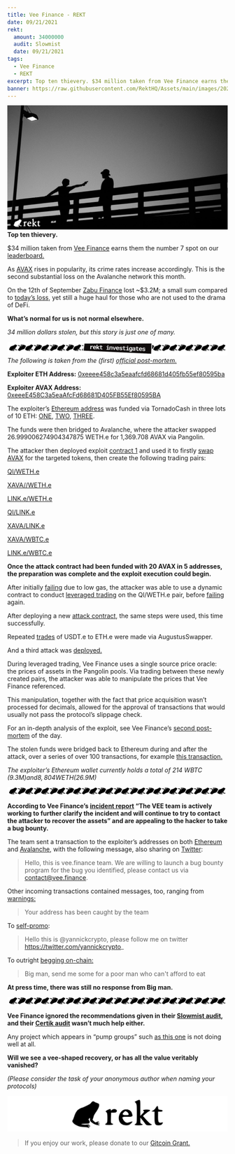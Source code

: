 ```yaml
---
title: Vee Finance - REKT
date: 09/21/2021
rekt:
  amount: 34000000
  audit: Slowmist
  date: 09/21/2021
tags:
  - Vee Finance
  - REKT
excerpt: Top ten thievery. $34 million taken from Vee Finance earns them the number 7 spot on our leaderboard, yet nobody seems surprised. What’s normal for us is not normal elsewhere.
banner: https://raw.githubusercontent.com/RektHQ/Assets/main/images/2021/09/vee-header.png
---
```

![](https://raw.githubusercontent.com/RektHQ/Assets/main/images/2021/09/vee-header.png)
**Top ten thievery.**

$34 million taken from [Vee Finance](https://vee.finance/) earns them the number 7 spot on our [leaderboard.](https://www.rekt.news/leaderboard/)

As [AVAX](https://www.coingecko.com/en/coins/avalanche) rises in popularity, its crime rates increase accordingly. This is the second substantial loss on the Avalanche network this month.

On the 12th of September [Zabu Finance](https://twitter.com/zabufinance/status/1436844509644537856) lost ~$3.2M; a small sum compared to [today’s loss](https://twitter.com/VeeFinance/status/1440176202673623040?s=20), yet still a huge haul for those who are not used to the drama of DeFi.

**What’s normal for us is not normal elsewhere.**

_34 million dollars stolen, but this story is just one of many._ 

![](https://raw.githubusercontent.com/RektHQ/Assets/main/images/2021/09/rekt-investigates-linebreak.png)
_The following is taken from the (first) [official post-mortem.](https://veefi.medium.com/vee-finance-attack-analysis-a4839724e085)_

**Exploiter ETH Address:** [0xeeee458c3a5eaafcfd68681d405fb55ef80595ba](https://etherscan.io/address/0xeeee458c3a5eaafcfd68681d405fb55ef80595ba)

**Exploiter AVAX Address:** [0xeeeE458C3a5eaAfcFd68681D405FB55Ef80595BA](https://cchain.explorer.avax.network/address/0xeeeE458C3a5eaAfcFd68681D405FB55Ef80595BA/transactions)

The exploiter’s [Ethereum address](https://etherscan.io/address/0xeeee458c3a5eaafcfd68681d405fb55ef80595ba) was funded via TornadoCash in three lots of 10 ETH: [ONE](https://etherscan.io/tx/0x1faa95fa7a542b34563a387d63c1c61d89e4a5e30848567d1e097753b3f7713f), [TWO](https://etherscan.io/tx/0x3e25d185a72a62c9e0d6bfa58b7a917978674b8aa97ecce3f6caa2ff2c59f3c2), [THREE](https://etherscan.io/tx/0x34b1765ee7778ada497af55856e52f2ce9259918ba56ae3d9c9fd06685c4e8e8).

The funds were then bridged to Avalanche, where the attacker swapped 26.999006274904347875 WETH.e for 1,369.708 AVAX via Pangolin.

The attacker then deployed exploit [contract 1](https://cchain.explorer.avax.network/tx/0x50a136886e45d018f84f194e49d47aaaa34e1bd5f2b51f2bdc42e4fd20999062) and used it to firstly [swap AVAX](https://cchain.explorer.avax.network/tx/0x031f388aabfa26df922603c377e002713c6315e2660b89e9eea0f0983fbe137c/token-transfers) for the targeted tokens, then create the following trading pairs:

[QI/WETH.e](https://cchain.explorer.avax.network/tx/0x072c8cb4a3d71f833d9b22965993657fd2a38e599ed0bcaa37554b39ac0be1b0)

[XAVA//WETH.e](https://cchain.explorer.avax.network/tx/0x6a05f6825273ff5ab5a6af4c22b2ab080fcfb152c45ff157e06f0f407c23fb24)

[LINK.e/WETH.e](https://cchain.explorer.avax.network/tx/0xf588a524d94e2b763361ec00e909b6b9ea9771eaea6a0f8a9137b22f4eda9250)

[QI/LINK.e](https://cchain.explorer.avax.network/tx/0x3579b8e772883aa77c22332b36dd4498c1016fed51ae58638d525934a83a9a88)

[XAVA/LINK.e](https://cchain.explorer.avax.network/tx/0x018dea69171e5451918530b13f750c9e4e528d161bc040be6079a15a5d1e007f)

[XAVA/WBTC.e](https://cchain.explorer.avax.network/tx/0x302a831bb6658d105f3772624078cec5600367d38cff351adb8cd87e005f5ac8)

[LINK.e/WBTC.e](https://cchain.explorer.avax.network/tx/0xf37d07ea719c3bccc02a45f3c9e65a3ed4c436fdee192d5a53f5453ea109d9d1)

**Once the attack contract had been funded with 20 AVAX in 5 addresses, the preparation was complete and the exploit execution could begin.**

After initially [failing](https://cchain.explorer.avax.network/tx/0xc5b769e26fb0f384965c407a08d38e875a4aa1c39944176b426998dbb18da617) due to low gas, the attacker was able to use a dynamic contract to conduct [leveraged trading](https://cchain.explorer.avax.network/tx/0xc490b881f7434af48a1f39ca2d71064e93a1802b5853e3312e8800468dc83b81/token-transfers) on the QI/WETH.e pair, before [failing](https://cchain.explorer.avax.network/tx/0x9db7688d5886a1f17e4bf730af3d7785487e4c4ef70856dd9ac21b32703e3b29) again.

After deploying a new [attack contract](https://cchain.explorer.avax.network/tx/0xfd2c5979d2857f385cc0b055a2a4320e0e63e389404fd9e12a169dbdb5b20ac0), the same steps were used, this time successfully.

Repeated [trades](https://cchain.explorer.avax.network/tx/0x83821d9869467395583f1d42be15b5e0387e30634fcc2ac75d005ac190dc94dc) of USDT.e to ETH.e were made via AugustusSwapper.

And a third attack was [deployed.](https://cchain.explorer.avax.network/tx/0xb9581cb407c67db29a18ce9f056be69d05e0c47909c988a9fd0fe07589bf9709)

During leveraged trading, Vee Finance uses a single source price oracle: the prices of assets in the Pangolin pools. Via trading between these newly created pairs, the attacker was able to manipulate the prices that Vee Finance referenced.

This manipulation, together with the fact that price acquisition wasn’t processed for decimals, allowed for the approval of transactions that would usually not pass the protocol’s slippage check.

For an in-depth analysis of the exploit, see Vee Finance’s [second post-mortem](https://veefi.medium.com/the-main-cause-of-vee-finance-attack-7a8475085ec5) of the day.

The stolen funds were bridged back to Ethereum during and after the attack, over a series of over 100 transactions, for example [this transaction.](https://cchain.explorer.avax.network/tx/0x84ec1d428149a73bebc4adcc8bc2906647e2ad4e43ceb8435e6ffeb9298a9bc0/token-transfers) 

_The exploiter’s Ethereum wallet currently holds a total of 214 WBTC ($9.3 M) and 8,804 WETH ($26.9M)_

![](https://raw.githubusercontent.com/RektHQ/Assets/main/images/2021/03/rekt-linebreak.png) 

**According to Vee Finance’s [incident report](https://veefi.medium.com/vee-finance-accident-announcement-5e75ff197da6) “The VEE team is actively working to further clarify the incident and will continue to try to contact the attacker to recover the assets” and are appealing to the hacker to take a bug bounty.**

The team sent a transaction to the exploiter’s addresses on both [Ethereum](https://etherscan.io/tx/0x8af5730d2a4f3e2eb3e229f79d7ce6b6ee946fd228f182c6c3a70651acb98669) and [Avalanche](https://cchain.explorer.avax.network/tx/0x2e5f6e2cafeb9a75cb73168ceace867fc343bc1cb351a9e1213b05ea3bf43922/internal-transactions), with the following message, also sharing on [Twitter](https://twitter.com/VeeFinance/status/1440217570339016704):

>Hello, this is vee.finance team. We are willing to launch a bug bounty program for the bug you identified, please contact us via contact@vee.finance.

Other incoming transactions contained messages, too, ranging from [warnings:](https://etherscan.io/tx/0x83c3ff56ae9cfdae1679abd69c0be9070fdaf646e04b23572e0bf3ecbbee961a) 

>Your address has been caught by the team

To [self-promo](https://etherscan.io/tx/0x066f2970fee658c063bc8e909f1fbf6d583b62704aab022fbd060b1b17ffc99f):

>Hello this is @yannickcrypto, please follow me on twitter https://twitter.com/yannickcrypto_

To outright [begging on-chain:](https://cchain.explorer.avax.network/tx/0x3c9f0298ed6a5a2ece4118934fd379392af3bd352a5da210d1e5b28f144ab514/internal-transactions)

>Big man, send me some for a poor man who can't afford to eat

**At press time, there was still no response from Big man.**

![](https://raw.githubusercontent.com/RektHQ/Assets/main/images/2021/03/rekt-linebreak.png) 

**Vee Finance ignored the recommendations given in their [Slowmist audit](https://github.com/VeeFinance/audit/blob/main/2021-9-09_SlowMist%20Security%20Audit%20Vee%20Finance/Smart%20Contract%20Security%20Audit%20Report%20-%20Vee%20Finance.pdf), and their [Certik audit](https://github.com/VeeFinance/audit/blob/main/2021-5-26_Certik%20Security%20Audit%20Vee%20Finance/Vee-Certik%20Audit%20report.pdf) wasn’t much help either.**

Any project which appears in “pump groups” such [as this one](https://t.me/newgpg) is not doing well at all.

**Will we see a vee-shaped recovery, or has all the value veritably vanished?**

_(Please consider the task of your anonymous author when naming your protocols)_

![](https://raw.githubusercontent.com/RektHQ/Assets/main/images/2021/08/rekt-outline-conc.png)

>If you enjoy our work, please donate to our [Gitcoin Grant.](https://gitcoin.co/grants/1632/rektnews-the-dark-web-of-defi-journalism)

